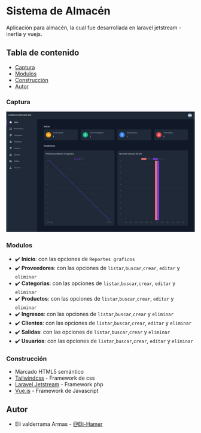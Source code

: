 # Sistema de Almacén

Aplicación para almacén, la cual fue desarrollada en laravel jetstream - inertia  y vuejs. 

## Tabla de contenido

- [Captura](#capura)
- [Modulos](#modulos)
- [Construcción](#construcción)
- [Autor](#autor)

### Captura

![](./screenshot.png)

### Modulos

- ✔️ **Inicio**: con las opciones de `Reportes graficos`
- ✔️ **Proveedores**: con las opciones de `listar`,`buscar`,`crear`, `editar` y `eliminar`
- ✔️ **Categorias**: con las opciones de `listar`,`buscar`,`crear`, `editar` y `eliminar`
- ✔️ **Productos**: con las opciones de `listar`,`buscar`,`crear`, `editar` y `eliminar`
- ✔️ **Ingresos**: con las opciones de `listar`,`buscar`,`crear` y `eliminar`
- ✔️ **Clientes**: con las opciones de `listar`,`buscar`,`crear`, `editar` y `eliminar`
- ✔️ **Salidas**: con las opciones de `listar`,`buscar`,`crear` y `eliminar`
- ✔️ **Usuarios**: con las opciones de `listar`,`buscar`,`crear`, `editar` y `eliminar`


### Construcción

- Marcado HTML5 semántico
- [Tailwindcss](https://tailwindcss.com/) - Framework de css
- [Laravel Jetstream](https://jetstream.laravel.com/2.x/stacks/inertia.html) - Framework php
- [Vue.js](https://vuejs.org/) -  Framework de Javascript

## Autor

- Eli valderrama Armas - [@Eli-Hamer](https://www.facebook.com/eli.valderramaarmas)

